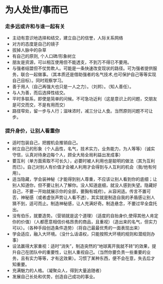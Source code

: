 # 为人处世/事而已

### 走多远或许和与谁一起有关
- 主动有意识地选择和结交，建立自己的信誉，人际关系网络
- 对方的态度是自己的镜子
- 拔掉人脉中的杂草
- 有自己的原则, 个人口碑/形象树立
- 朋友是资源，可以相互使用但不能透支，不到万不得已不要用。
- 与强者结盟但不仗势欺人。可能是一条快速改变现状的路径。可为强者提供服务，联合一起做事。（其本质还是借助强者的名气技术,也可保护自己等等实现自己目标）。同时观察学习。
- 善于用人（自己再强大也只是一人之力）。（刘邦）。（知人善任）。
- 与人为善，而后选择性结交。
- 平时多联系，即使是简单的问候。不可急功近利（这是意识上的问题，交朋友是可交而交，不是有用而交）
- 路径窄处，留一步与人行；滋味浓时，减三分让人食。当然原则问题不可让步。

### 提升身价，让别人看重你
- 适时包装自己，把握机会推销自己。
- 树立自己的形象（个人品性，名气，技术实力，业务能力，为人等等）（诚实守信，认真对待身边每个人，顾全大局全局利益出发成事）
- 要互利（单方面索取不可长久），必要时被人利用也是聪明的做法（其为互利而已）。自己对别人有价值才会被人利用才会得到与人互利的机会（我/他有何用）。
- 适当隐藏，学会装神秘（才能得到别人尊重，不应该让别人看到你的底细；让别人知道你，但不要让别人了解你。没人知道底细，就没人感到失望。隐藏好自己，不要一开始就展示你的全部，要胸有城府）。从容闲适。传言不置可否，神秘感（或者虚张声势让人看不透），其实就是制造自我的矛盾感让别人猜不到，适可而止。制造神秘感，让人充满好奇。制造悬念，不要过早全盘托出。
- 没有伯乐，就要造势。（营销就是这个道理）（适度的自抬身价,使得其他人肯定你的价值）（人都愿意相信价格昂贵的商品，且重视）（造出来的名气，但实力可以）。（各种手段创造条件造势）（将自己最最优秀的一面表现出来）
- 学会适应，融入大环境。（没什么话语权，只能按照大环境的规则和潜规则办事）
- 设法赢得大家重视：适时“消失”，制造突然的“地球离开我就不转”的效果，提升自己在团队中的重要性，让别人重视自己。（当然你要负责一些重要的业务，且有实力等等，才有这效果）。习惯了某种东西，便不会在意，失去后才知重要。
- 充满魅力的人格。（凝聚众人，得到大量追随者）
- 发展自己长处和优势，创造自己成功的事业。
